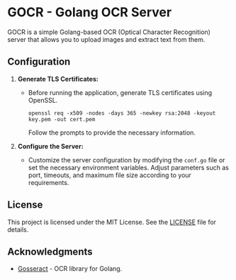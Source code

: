 # GOCR - Golang OCR Server

GOCR is a simple Golang-based OCR (Optical Character Recognition) server that allows you to upload images and extract text from them.

## Configuration

1. **Generate TLS Certificates:**
   - Before running the application, generate TLS certificates using OpenSSL.
     ```
     openssl req -x509 -nodes -days 365 -newkey rsa:2048 -keyout key.pem -out cert.pem
     ```
     Follow the prompts to provide the necessary information.

2. **Configure the Server:**
   - Customize the server configuration by modifying the `conf.go` file or set the necessary environment variables.
     Adjust parameters such as port, timeouts, and maximum file size according to your requirements.

## License

This project is licensed under the MIT License. See the [LICENSE](LICENSE) file for details.

## Acknowledgments

- [Gosseract](https://github.com/otiai10/gosseract) - OCR library for Golang.
